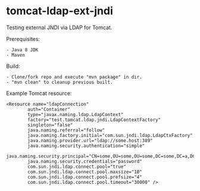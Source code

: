 # tomcat-ldap-ext-jndi

Testing external JNDI via LDAP for Tomcat.

Prerequisites:

	- Java 8 JDK
	- Maven

Build:
	
	- Clone/fork repo and execute "mvn package" in dir.
	- "mvn clean" to cleanup previous built.


Example Tomcat resource:

	<Resource name="ldapConnection" 
	        auth="Container"
	        type="javax.naming.ldap.LdapContext"
	        factory="test.tomcat.ldap.jndi.LdapContextFactory"
	        singleton="false"
	        java.naming.referral="follow"
	        java.naming.factory.initial="com.sun.jndi.ldap.LdapCtxFactory"
	        java.naming.provider.url="ldap://some.host:389"
	        java.naming.security.authentication="simple"
	        java.naming.security.principal="CN=some,OU=some,OU=some,DC=some,DC=a,DC=b"
	        java.naming.security.credentials="password"
	        com.sun.jndi.ldap.connect.pool="true"
	        com.sun.jndi.ldap.connect.pool.maxsize="10"
	        com.sun.jndi.ldap.connect.pool.prefsize="4"
	        com.sun.jndi.ldap.connect.pool.timeout="30000" />
